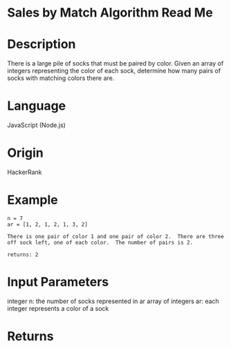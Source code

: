 # Sales by Match Algorithm Read Me

# Description

There is a large pile of socks that must be paired by color. Given an array of integers representing the color of each sock, determine how many pairs of socks with matching colors there are.

# Language

JavaScript (Node.js)

# Origin

HackerRank

# Example

```
n = 7
ar = [1, 2, 1, 2, 1, 3, 2]

There is one pair of color 1 and one pair of color 2.  There are three off sock left, one of each color.  The number of pairs is 2.

returns: 2
```

# Input Parameters

integer n: the number of socks represented in ar
array of integers ar: each integer represents a color of a sock

# Returns